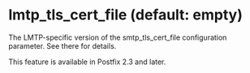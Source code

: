 # lmtp_tls_cert_file (default: empty)
 The LMTP-specific version of the smtp\_tls\_cert\_file
configuration parameter. See there for details. 


 This feature is available in Postfix 2.3 and later. 


